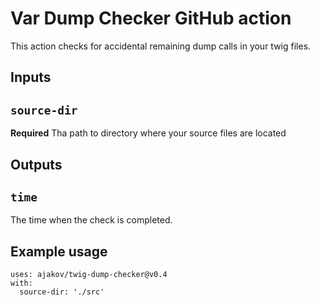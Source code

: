 # Var Dump Checker GitHub action

This action checks for accidental remaining dump calls in your twig files.

## Inputs

## `source-dir`

**Required** Tha path to directory where your source files are located

## Outputs

## `time`

The time when the check is completed.

## Example usage

```
uses: ajakov/twig-dump-checker@v0.4
with:
  source-dir: './src'
```
